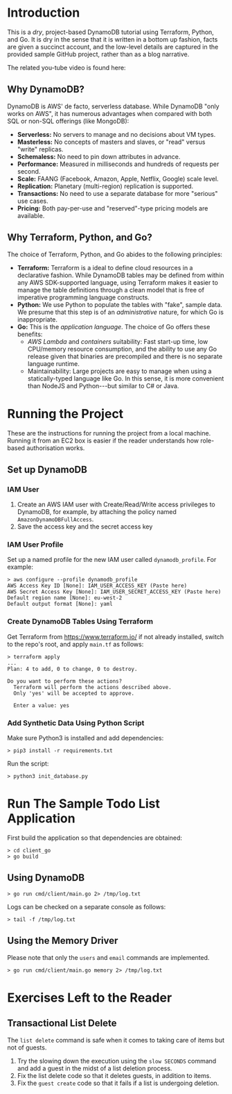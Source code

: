 # Introduction

This is a _dry_, project-based DynamoDB tutorial using Terraform, Python, and Go. It is dry in the sense that it is written in a bottom up fashion, facts are given a succinct account, and the low-level details are captured in the provided sample GitHub project, rather than as a blog narrative.

The related you-tube video is found here:

## Why DynamoDB?

DynamoDB is AWS' de facto, serverless database. While DynamoDB "only works on AWS", it has numerous advantages when compared with both SQL or non-SQL offerings (like MongoDB):

* **Serverless:** No servers to manage and no decisions about VM types.
* **Masterless:** No concepts of masters and slaves, or "read" versus "write" replicas.
* **Schemaless:** No need to pin down attributes in advance. 
* **Performance:** Measured in milliseconds and hundreds of requests per second.
* **Scale:** FAANG (Facebook, Amazon, Apple, Netflix, Google) scale level. 
* **Replication:** Planetary (multi-region) replication is supported.
* **Transactions:** No need to use a separate database for more "serious" use cases.
* **Pricing:** Both pay-per-use and "reserved"-type pricing models are available. 

## Why Terraform, Python, and Go?

The choice of Terraform, Python, and Go abides to the following principles:

* **Terraform:** Terraform is a ideal to define cloud resources in a declarative fashion. While DynamoDB tables may be defined from within any AWS SDK-supported language, using Terraform makes it easier to manage the table definitions through a clean model that is free of imperative programming language constructs.
* **Python:** We use Python to populate the tables with "fake", sample data. We presume that this step is of an _administrative_ nature, for which Go is inappropriate.  
* **Go:** This is the _application language_. The choice of Go offers these benefits:
  * _AWS Lambda_ and _containers_ suitability: Fast start-up time, low CPU/memory resource consumption, and the ability to use any Go release given that binaries are precompiled and there is no separate language runtime.
  * Maintainability: Large projects are easy to manage when using a statically-typed language like Go. In this sense, it is more convenient than NodeJS and Python---but similar to C# or Java. 
  
# Running the Project

These are the instructions for running the project from a local machine. Running it from an EC2 box is easier if the reader understands how role-based authorisation works.

## Set up DynamoDB

### IAM User

1. Create an AWS IAM user with Create/Read/Write access privileges to DynamoDB, for example, by attaching the policy named `AmazonDynamoDBFullAccess`.
2. Save the access key and the secret access key

### IAM User Profile

Set up a named profile for the new IAM user called `dynamodb_profile`. For example:

```
> aws configure --profile dynamodb_profile
AWS Access Key ID [None]: IAM_USER_ACCESS_KEY (Paste here)
AWS Secret Access Key [None]: IAM_USER_SECRET_ACCESS_KEY (Paste here)
Default region name [None]: eu-west-2
Default output format [None]: yaml
```

### Create DynamoDB Tables Using Terraform

Get Terraform from https://www.terraform.io/ if not already installed, switch to the repo's root, and apply `main.tf` as follows: 

```
> terraform apply
...
Plan: 4 to add, 0 to change, 0 to destroy.

Do you want to perform these actions?
  Terraform will perform the actions described above.
  Only 'yes' will be accepted to approve.

  Enter a value: yes
```

### Add Synthetic Data Using Python Script

Make sure Python3 is installed and add dependencies:

```
> pip3 install -r requirements.txt
```

Run the script:

```
> python3 init_database.py
```

# Run The Sample Todo List Application

First build the application so that dependencies are obtained:

```
> cd client_go
> go build 
```
## Using DynamoDB

```
> go run cmd/client/main.go 2> /tmp/log.txt
```

Logs can be checked on a separate console as follows:

```
> tail -f /tmp/log.txt
```

## Using the Memory Driver

Please note that only the `users` and `email` commands are implemented.

```
> go run cmd/client/main.go memory 2> /tmp/log.txt
```

# Exercises Left to the Reader

## Transactional List Delete

The `list delete` command is safe when it comes to taking care of items but not of guests. 

1. Try the slowing down the execution using the `slow SECONDS` command and add a guest in the midst of a list deletion process.
2. Fix the list delete code so that it deletes guests, in addition to items.
3. Fix the `guest create` code so that it fails if a list is undergoing deletion.




